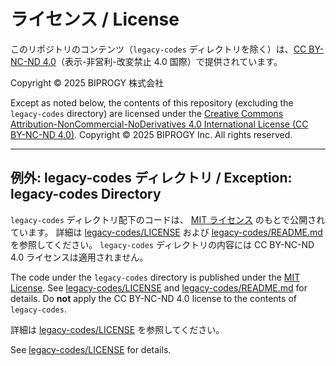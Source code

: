 # ライセンス / License

このリポジトリのコンテンツ（`legacy-codes` ディレクトリを除く）は、[CC BY-NC-ND 4.0](https://creativecommons.org/licenses/by-nc-nd/4.0/deed.ja)（表示-非営利-改変禁止 4.0 国際）で提供されています。

Copyright © 2025 BIPROGY 株式会社

Except as noted below, the contents of this repository (excluding the `legacy-codes` directory) are licensed under the [Creative Commons Attribution-NonCommercial-NoDerivatives 4.0 International License (CC BY-NC-ND 4.0)](https://creativecommons.org/licenses/by-nc-nd/4.0/).
Copyright © 2025 BIPROGY Inc. All rights reserved.

---

## 例外: legacy-codes ディレクトリ / Exception: legacy-codes Directory

`legacy-codes` ディレクトリ配下のコードは、 [MIT ライセンス](https://gist.githubusercontent.com/shinyay/56e54ee4c0e22db8211e05e70a63247e/raw/f3ac65a05ed8c8ea70b653875ccac0c6dbc10ba1/LICENSE) のもとで公開されています。
詳細は [legacy-codes/LICENSE](/legacy-codes/LICENSE) および [legacy-codes/README.md](/legacy-codes/README.md) を参照してください。
`legacy-codes` ディレクトリの内容には CC BY-NC-ND 4.0 ライセンスは適用されません。

The code under the `legacy-codes` directory is published under the [MIT License](https://gist.githubusercontent.com/shinyay/56e54ee4c0e22db8211e05e70a63247e/raw/f3ac65a05ed8c8ea70b653875ccac0c6dbc10ba1/LICENSE).
See [legacy-codes/LICENSE](/legacy-codes/LICENSE) and [legacy-codes/README.md](/legacy-codes/README.md) for details.
Do **not** apply the CC BY-NC-ND 4.0 license to the contents of `legacy-codes`.

詳細は [legacy-codes/LICENSE](/legacy-codes/LICENSE) を参照してください。

See [legacy-codes/LICENSE](/legacy-codes/LICENSE) for details.
